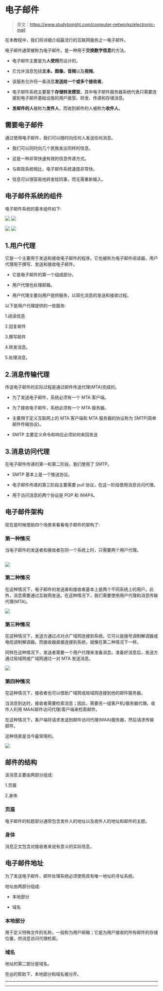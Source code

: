 # 电子邮件

> 原文：<https://www.studytonight.com/computer-networks/electronic-mail>

在本教程中，我们将详细介绍最流行的互联网服务之一电子邮件。

电子邮件通常被称为电子邮件，是一种用于**交换数字信息**的方法。

*   电子邮件主要是为**人使用**而设计的。

*   它允许消息包括**文本、图像、音频**以及**视频**。

*   该服务允许将一条消息**发送给一个或多个接收者**。

*   电子邮件系统主要基于**存储转发模型**，其中电子邮件服务器系统代表只需要连接到电子邮件基础设施的用户接受、转发、传递和存储消息。

*   **发邮件的人**被称为**发件人**，而收到邮件的人被称为**收件人**。

## 需要电子邮件

通过使用电子邮件，我们可以随时向任何人发送任何消息。

*   我们可以同时向几个民族发出同样的信息。

*   这是一种非常快速有效的信息传递方式。

*   与邮政系统相比，电子邮件系统速度非常快。

*   信息可以很容易地转发给同事，而无需重新输入。

## 电子邮件系统的组件

电子邮件系统的基本组件如下:

![](img/fdadc8b653168cfc406d09ac68974c20.png) ![](img/793be6e1da5daf329a16d3d1a2f5348c.png)

![](img/fdadc8b653168cfc406d09ac68974c20.png) ![](img/fdadc8b653168cfc406d09ac68974c20.png)

## 1.用户代理

它是一个主要用于发送和接收电子邮件的程序。它也被称为电子邮件阅读器。用户代理用于撰写、发送和接收电子邮件。

*   它是电子邮件的第一个组成部分。

*   用户代理也处理邮箱。

*   用户代理主要向用户提供服务，以简化消息的发送和接收过程。

以下是用户代理提供的一些服务:

1.阅读信息

2.回复邮件

3.撰写邮件

4.转发消息。

5.处理消息。

## 2.消息传输代理

传送电子邮件的实际过程是通过邮件传送代理(MTA)完成的。

*   为了发送电子邮件，系统必须有一个 MTA 客户端。

*   为了接收电子邮件，系统必须有一个 MTA 服务器。

*   主要用于定义互联网上的 MTA 客户端和 MTA 服务器的协议称为 SMTP(简单邮件传输协议)。

*   SMTP 主要定义命令和响应必须如何来回发送

## 3.消息访问代理

在电子邮件传递的第一和第二阶段，我们使用了 SMTP。

*   SMTP 基本上是一个推送协议。

*   电子邮件传递的第三阶段主要需要 pull 协议，在这一阶段使用消息访问代理。

*   用于访问消息的两个协议是 POP 和 IMAP4。

## 电子邮件架构

现在是时候借助四个场景来看看电子邮件的架构了:

### 第一种情况

当电子邮件的发送者和接收者在同一个系统上时，只需要两个用户代理。

## ![](img/33b2795bcf5c84b8f2f1436c51ae298a.png)

### 第二种情况

在这种情况下，电子邮件的发送者和接收者基本上是两个不同系统上的用户。此外，消息需要通过互联网发送。在这种情况下，我们需要使用用户代理和消息传输代理(MTA)。

![](img/21ad1cd10a4a3ae8bffdefc276259875.png)

### 第三种情况

在这种情况下，发送方通过点对点广域网连接到系统。它可以是拨号调制解调器或电缆调制解调器。而接收器直接连接到系统，就像在第二种情况下一样。

同样在这种情况下，发送者需要一个用户代理来准备消息。准备好消息后，发送方通过局域网或广域网通过一对 MTA 发送消息。

![](img/e978ee882e6f282a7ee4676033d55ce1.png)

### 第四种情况

在这种情况下，接收者也可以借助广域网或局域网连接到他的邮件服务器。

当消息到达时，接收者需要检索消息；因此，需要另一组客户机/服务器代理。收件人利用 MAA(邮件访问代理)客户端来检索邮件。

在这种情况下，客户端将请求发送到邮件访问代理(MAA)服务器，然后请求传输邮件。

这种场景是当今最常用的。

![](img/67c6375c25d73c83b16ec712e0b5e5d8.png)

## 邮件的结构

该消息主要由两部分组成:

1.页眉

2.身体

### 页眉

电子邮件的标题部分通常包含发件人的地址以及收件人的地址和邮件的主题。

### 身体

消息正文包含对接收者来说有意义的实际信息。

## 电子邮件地址

为了发送电子邮件，邮件处理系统必须使用具有唯一地址的寻址系统。

地址由两部分组成:

*   本地部分

*   域名

### 本地部分

用于定义特殊文件的名称，一般称为用户邮箱；它是为用户接收的所有邮件的存储位置，供消息访问代理检索。

### 域名

地址的第二部分是域名。

在@的帮助下，本地部分和域名被分开。



* * *

* * *